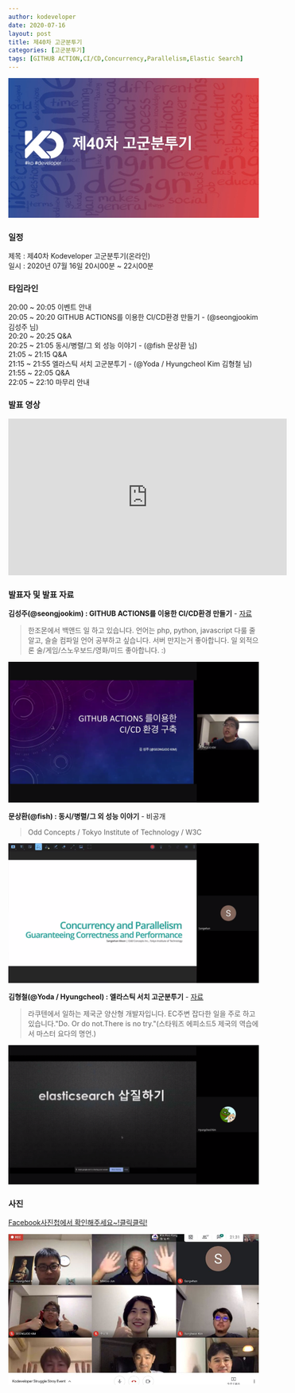 ```yaml
---
author: kodeveloper
date: 2020-07-16
layout: post
title: 제40차 고군분투기
categories: [고군분투기]
tags: [GITHUB ACTION,CI/CD,Concurrency,Parallelism,Elastic Search]
---
```


![](/img/struggle/40/struggle.jpg)

### 일정

제목 : 제40차 Kodeveloper 고군분투기(온라인)  
일시 : 2020년 07월 16일 20시00분 ~ 22시00분   

### 타임라인

20:00 ~ 20:05 이벤트 안내  
20:05 ~ 20:20 GITHUB ACTIONS를 이용한 CI/CD환경 만들기 - (@seongjookim 김성주 님)  
20:20 ~ 20:25 Q&A  
20:25 ~ 21:05 동시/병렬/그 외 성능 이야기 - (@fish 문상환 님)  
21:05 ~ 21:15 Q&A  
21:15 ~ 21:55 엘라스틱 서치 고군분투기 - (@Yoda / Hyungcheol Kim 김형철 님)  
21:55 ~ 22:05 Q&A  
22:05 ~ 22:10 마무리 안내  

### 발표 영상

<iframe width="560" height="315" src="https://www.youtube.com/embed/BaGZfVyuK30" frameborder="0" allow="accelerometer; autoplay; encrypted-media; gyroscope; picture-in-picture" allowfullscreen></iframe>

### 발표자 및 발표 자료

**김성주(@seongjookim) : GITHUB ACTIONS를 이용한 CI/CD환경 만들기** - [자료](https://drive.google.com/file/d/1vnXgWi6CPrtbCE490X2LSc7adLNZGUGR/view?usp=sharing)
> 한조몬에서 백앤드 일 하고 있습니다. 언어는 php, python, javascript 다룰 줄 알고, 슬슬 컴파일 언어 공부하고 싶습니다. 서버 만지는거 좋아합니다. 일 외적으론 술/게임/스노우보드/영화/미드 좋아합니다. :)

![](/img/struggle/40/seongjookim.png)

**문상환(@fish) : 동시/병렬/그 외 성능 이야기** - 비공개
> Odd Concepts / Tokyo Institute of Technology / W3C

![](/img/struggle/40/fish.png)

**김형철(@Yoda / Hyungcheol) : 엘라스틱 서치 고군분투기** - [자료](https://drive.google.com/file/d/1j2eMdSmvHoH55sxtbwE8OZYUsr3tIFJh/view?usp=sharing)
> 라쿠텐에서 일하는 제국군 양산형 개발자입니다. EC주변 잡다한 일을 주로 하고 있습니다."Do. Or do not.There is no try."(스타워즈 에피소드5 제국의 역습에서 마스터 요다의 명언.)

![](/img/struggle/40/yoda.png)

### 사진

[Facebook사진첩에서 확인해주세요~!클릭클릭!](https://www.facebook.com/media/set/?set=oa.2667794510131944&type=3)

![](/img/struggle/40/members.jpg)
